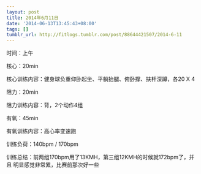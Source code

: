 ```yaml
---
layout: post
title: 2014年6月11日
date: '2014-06-13T13:45:43+08:00'
tags: []
tumblr_url: http://fitlogs.tumblr.com/post/88644421507/2014-6-11
---
```


时间：上午

核心：20min

核心训练内容：健身球负重仰卧起坐、平躺抬腿、俯卧撑、扶杆深蹲，各20 X 
4

阻力：20min

阻力训练内容：背，2个动作4组

有氧：45min

有氧训练内容：高心率变速跑

训练负荷：140bpm / 170bpm

训练总结：前两组170bpm用了13KMH，第三组12KMH的时候就172bpm了，并且
明显感觉非常累，比赛前那次好一些

